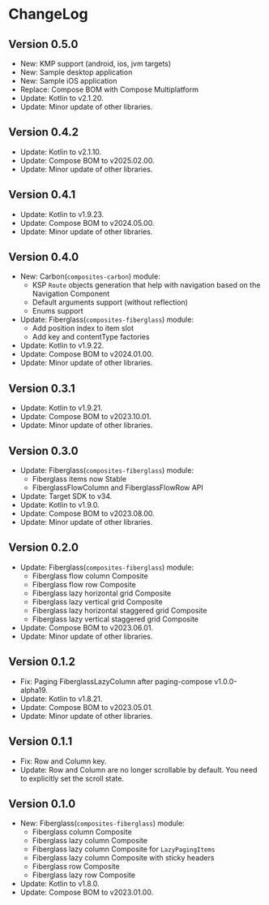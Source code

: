 # ChangeLog


## Version 0.5.0

* New: KMP support (android, ios, jvm targets)
* New: Sample desktop application
* New: Sample iOS application
* Replace: Compose BOM with Compose Multiplatform
* Update: Kotlin to v2.1.20.
* Update: Minor update of other libraries.


## Version 0.4.2

* Update: Kotlin to v2.1.10.
* Update: Compose BOM to v2025.02.00.
* Update: Minor update of other libraries.


## Version 0.4.1

* Update: Kotlin to v1.9.23.
* Update: Compose BOM to v2024.05.00.
* Update: Minor update of other libraries.


## Version 0.4.0

* New: Carbon(`composites-carbon`) module:
  - KSP `Route` objects generation that help with navigation based on the Navigation Component
  - Default arguments support (without reflection)
  - Enums support
* Update: Fiberglass(`composites-fiberglass`) module:
  - Add position index to item slot
  - Add key and contentType factories
* Update: Kotlin to v1.9.22.
* Update: Compose BOM to v2024.01.00.
* Update: Minor update of other libraries.


## Version 0.3.1

* Update: Kotlin to v1.9.21.
* Update: Compose BOM to v2023.10.01.
* Update: Minor update of other libraries.


## Version 0.3.0

* Update: Fiberglass(`composites-fiberglass`) module:
  - Fiberglass items now Stable
  - FiberglassFlowColumn and FiberglassFlowRow API
* Update: Target SDK to v34.
* Update: Kotlin to v1.9.0.
* Update: Compose BOM to v2023.08.00.
* Update: Minor update of other libraries.


## Version 0.2.0

* Update: Fiberglass(`composites-fiberglass`) module:
  - Fiberglass flow column Composite
  - Fiberglass flow row Composite
  - Fiberglass lazy horizontal grid Composite
  - Fiberglass lazy vertical grid Composite
  - Fiberglass lazy horizontal staggered grid Composite
  - Fiberglass lazy vertical staggered grid Composite
* Update: Compose BOM to v2023.06.01.
* Update: Minor update of other libraries.


## Version 0.1.2

* Fix: Paging FiberglassLazyColumn after paging-compose v1.0.0-alpha19.
* Update: Kotlin to v1.8.21.
* Update: Compose BOM to v2023.05.01.
* Update: Minor update of other libraries.


## Version 0.1.1

* Fix: Row and Column key.
* Update: Row and Column are no longer scrollable by default. You need to explicitly set the scroll state.


## Version 0.1.0

* New: Fiberglass(`composites-fiberglass`) module:
  - Fiberglass column Composite
  - Fiberglass lazy column Composite
  - Fiberglass lazy column Composite for `LazyPagingItems`
  - Fiberglass lazy column Composite with sticky headers
  - Fiberglass row Composite
  - Fiberglass lazy row Composite
* Update: Kotlin to v1.8.0.
* Update: Compose BOM to v2023.01.00.

